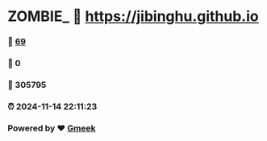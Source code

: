 # ZOMBIE_ :link: https://jibinghu.github.io 
### :page_facing_up: [69](https://jibinghu.github.io/tag.html) 
### :speech_balloon: 0 
### :hibiscus: 305795 
### :alarm_clock: 2024-11-14 22:11:23 
### Powered by :heart: [Gmeek](https://github.com/Meekdai/Gmeek)
